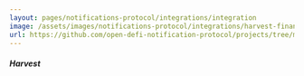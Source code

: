 ```yaml
---
layout: pages/notifications-protocol/integrations/integration
image: /assets/images/notifications-protocol/integrations/harvest-finance.svg
url: https://github.com/open-defi-notification-protocol/projects/tree/master/harvest-finance
---
```


##### Harvest
